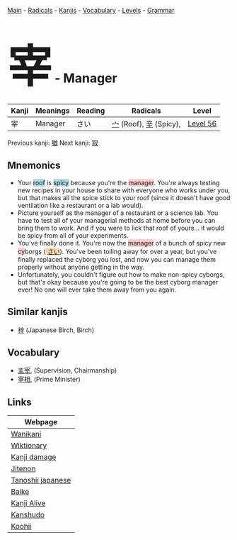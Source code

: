 <style> bigfont {font-size: 100px}</style>
[Main](../index.md) -
[Radicals](../radicals.md) -
[Kanjis](../kanjis.md) -
[Vocabulary](../vocabulary.md) -
[Levels](../levels.md) -
[Grammar](../grammar.md)
# <bigfont> 宰</bigfont> - Manager 

| Kanji | Meanings | Reading | Radicals | Level |
| --- | --- | --- | --- | --- |
| 宰 | Manager | さい | [宀](../radicals/宀.md) (Roof), [辛](../radicals/辛.md) (Spicy),  | [Level 56](../levels/wk_level56.md) |

Previous kanji: [猶](猶.md) Next kanji: [寂](寂.md) 

## Mnemonics
 * Your <span style="background-color:#ADD8E6"> roof</span> is <span style="background-color:#ADD8E6"> spicy</span> because you're the <span style="background-color:#ffcccb"> manager</span>. You're always testing new recipes in your house to share with everyone who works under you, but that makes all the spice stick to your roof (since it doesn't have good ventilation like a restaurant or a lab would).
* Picture yourself as the manager of a restaurant or a science lab. You have to test all of your managerial methods at home before you can bring them to work. And if you were to lick that roof of yours... it would be spicy from all of your experiments.
* You've finally done it. You're now the <span style="background-color:#ffcccb"> manager</span> of a bunch of spicy new <span style="background-color:#ffcccb"> cy</span>borgs (<span style="background-color:#fed8b1"> [さい](https://jisho.org/search/さい)</span>). You've been toiling away for over a year, but you've finally replaced the cyborg you lost, and now you can manage them properly without anyone getting in the way. 
* Unfortunately, you couldn't figure out how to make non-spicy cyborgs, but that's okay because you're going to be the best cyborg manager ever! No one will ever take them away from you again.


## Similar kanjis
 * [梓](梓.md) (Japanese Birch, Birch)


## Vocabulary
 * [主宰](../vocabulary/宰.md), (Supervision, Chairmanship)
* [宰相](../vocabulary/宰.md), (Prime Minister)



## Links 

| Webpage |
| --- |
| [Wanikani          ](https://www.wanikani.com/kanji/宰) |
| [Wiktionary        ](https://en.wiktionary.org/wiki/宰) |
| [Kanji damage      ](http://www.kanjidamage.com/kanji/search?utf8=✓&q=宰) |
| [Jitenon           ](https://jitenon.com/kanji/宰) |
| [Tanoshii japanese ](https://www.tanoshiijapanese.com/dictionary/kanji.cfm?k=宰) |
| [Baike             ](https://baike.baidu.com/item/宰) |
| [Kanji Alive       ](https://app.kanjialive.com/宰) |
| [Kanshudo          ](https://www.kanshudo.com/searchmn?q=宰) |
| [Koohii            ](https://kanji.koohii.com/study/kanji/宰) |
